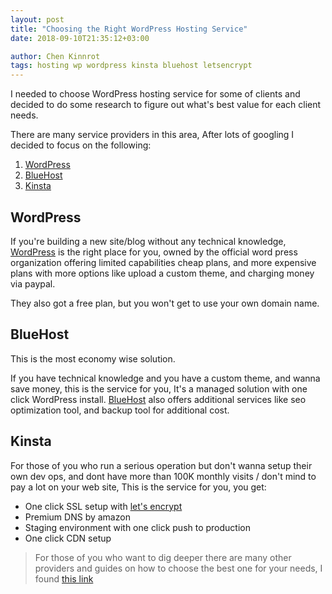 ```yaml
---
layout: post
title: "Choosing the Right WordPress Hosting Service"
date: 2018-09-10T21:35:12+03:00

author: Chen Kinnrot
tags: hosting wp wordpress kinsta bluehost letsencrypt  
---
```


I needed to choose WordPress hosting service for some of clients and decided to do some research to figure out what's best value for each client needs.

There are many service providers in this area, After lots of googling I decided to focus on the following:

1. [WordPress]
2. [BlueHost]
3. [Kinsta]


[WordPress]: https://wordpress.com/create/?aff=9716&cid=958799
[BlueHost]: https://www.bluehost.com/track/kinnrot/ 
[Kinsta]: https://kinsta.com/?utm_source=kinnrot.github.io
[let's encrypt]: https://letsencrypt.org/

WordPress
--------------
If you're building a new site/blog without any technical knowledge, [WordPress] is the right place for you,
owned by the official word press organization offering limited capabilities cheap plans, and more expensive plans with
more options like upload a custom theme, and charging money via paypal.

They also got a free plan, but you won't get to use your own domain name.

BlueHost 
-----------
This is the most economy wise solution.

If you have technical knowledge and you have a custom theme, and wanna save money, this is the service for you, 
It's a managed solution with one click WordPress install. [BlueHost] also offers additional services like seo optimization tool, and backup tool for additional cost.

Kinsta
--------------
For those of you who run a serious operation but don't wanna setup their own dev ops,
and dont have more than 100K monthly visits / don't mind to pay a lot on your web site,
This is the service for you, you get: 

- One click SSL setup with [let's encrypt]
- Premium DNS by amazon
- Staging environment with one click push to production
- One click CDN setup

> For those of you who want to dig deeper there are many other providers and guides on how to choose the best one for your needs,
I found [this link](https://www.wpbeginner.com/wordpress-hosting/?utm_source=kinnrot.github.io)  